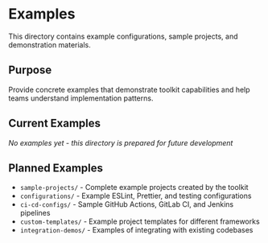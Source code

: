 # Examples

This directory contains example configurations, sample projects, and demonstration materials.

## Purpose

Provide concrete examples that demonstrate toolkit capabilities and help teams understand implementation patterns.

## Current Examples

_No examples yet - this directory is prepared for future development_

## Planned Examples

- `sample-projects/` - Complete example projects created by the toolkit
- `configurations/` - Example ESLint, Prettier, and testing configurations
- `ci-cd-configs/` - Sample GitHub Actions, GitLab CI, and Jenkins pipelines
- `custom-templates/` - Example project templates for different frameworks
- `integration-demos/` - Examples of integrating with existing codebases

